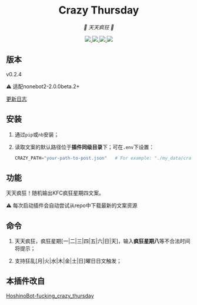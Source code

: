 <div align="center">

# Crazy Thursday

<!-- prettier-ignore-start -->
<!-- markdownlint-disable-next-line MD036 -->
_🍗 天天疯狂 🍗_
<!-- prettier-ignore-end -->

</div>

<p align="center">
  
  <a href="https://github.com/MinatoAquaCrews/nonebot_plugin_crazy_thursday/blob/beta/LICENSE">
    <img src="https://img.shields.io/github/license/MinatoAquaCrews/nonebot_plugin_crazy_thursday?color=blue">
  </a>
  
  <a href="https://github.com/nonebot/nonebot2">
    <img src="https://img.shields.io/badge/nonebot2-2.0.0beta.2+-green">
  </a>
  
  <a href="https://github.com/MinatoAquaCrews/nonebot_plugin_crazy_thursday/releases/tag/v0.2.4">
    <img src="https://img.shields.io/github/v/release/MinatoAquaCrews/nonebot_plugin_crazy_thursday?color=orange">
  </a>

  <a href="https://www.codefactor.io/repository/github/MinatoAquaCrews/nonebot_plugin_crazy_thursday">
    <img src="https://img.shields.io/codefactor/grade/github/MinatoAquaCrews/nonebot_plugin_crazy_thursday/beta?color=red">
  </a>
  
</p>

## 版本

v0.2.4

⚠ 适配nonebot2-2.0.0beta.2+

[更新日志](https://github.com/MinatoAquaCrews/nonebot_plugin_crazy_thursday/releases/tag/v0.2.4)

## 安装

1. 通过`pip`或`nb`安装；

2. 读取文案的默认路径位于**插件同级目录**下；可在`.env`下设置：

    ```python
    CRAZY_PATH="your-path-to-post.json"   # For example: "./my_data/crazy_thursday"，在此文件夹下放置"post.json"
    ```

## 功能

天天疯狂！随机输出KFC疯狂星期四文案。

⚠ 每次启动插件会自动尝试从repo中下载最新的文案资源

## 命令

1. 天天疯狂，疯狂星期[一|二|三|四|五|六|日|天]，输入**疯狂星期八**等不合法时间将提示；

2. 支持狂乱[月|火|水|木|金|土|日]曜日日文触发；

## 本插件改自

[HoshinoBot-fucking_crazy_thursday](https://github.com/Nicr0n/fucking_crazy_thursday)
